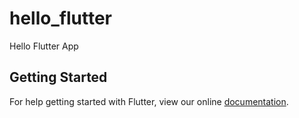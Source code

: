 # hello_flutter

Hello Flutter App

## Getting Started

For help getting started with Flutter, view our online
[documentation](https://flutter.io/).
